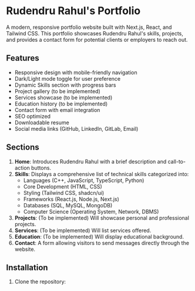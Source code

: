# Rudendru Rahul's Portfolio

A modern, responsive portfolio website built with Next.js, React, and Tailwind CSS. This portfolio showcases Rudendru Rahul's skills, projects, and provides a contact form for potential clients or employers to reach out.

## Features

- Responsive design with mobile-friendly navigation
- Dark/Light mode toggle for user preference
- Dynamic Skills section with progress bars
- Project gallery (to be implemented)
- Services showcase (to be implemented)
- Education history (to be implemented)
- Contact form with email integration
- SEO optimized
- Downloadable resume
- Social media links (GitHub, LinkedIn, GitLab, Email)

## Sections

1. **Home**: Introduces Rudendru Rahul with a brief description and call-to-action buttons.
2. **Skills**: Displays a comprehensive list of technical skills categorized into:
   - Languages (C++, JavaScript, TypeScript, Python)
   - Core Development (HTML, CSS)
   - Styling (Tailwind CSS, shadcn/ui)
   - Frameworks (React.js, Node.js, Next.js)
   - Databases (SQL, MySQL, MongoDB)
   - Computer Science (Operating System, Network, DBMS)
3. **Projects**: (To be implemented) Will showcase personal and professional projects.
4. **Services**: (To be implemented) Will list services offered.
5. **Education**: (To be implemented) Will display educational background.
6. **Contact**: A form allowing visitors to send messages directly through the website.

## Installation

1. Clone the repository:

